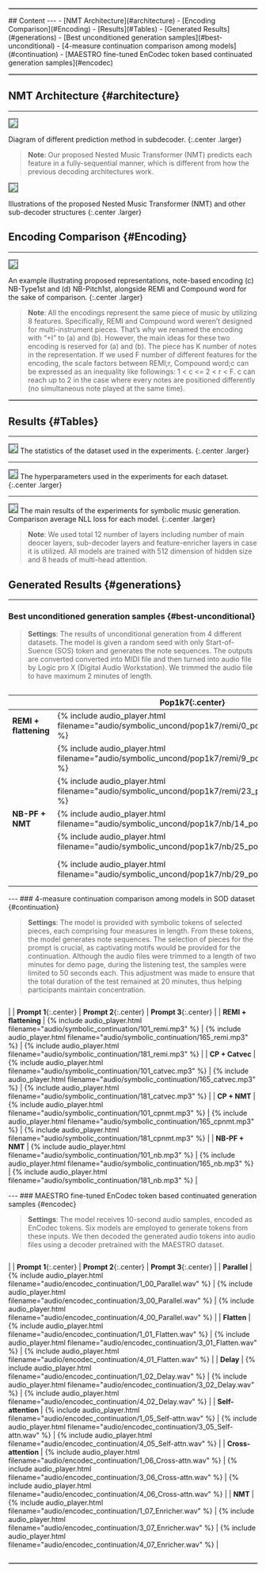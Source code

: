 
<hr style="border: double 1.35px silver;">
## Content
---
- [NMT Architecture](#architecture)
- [Encoding Comparison](#Encoding)
- [Results](#Tables)
- [Generated Results](#generations)
  - [Best unconditioned generation samples](#best-unconditional)
  - [4-measure continuation comparison among models](#continuation)
  - [MAESTRO fine-tuned EnCodec token based continuated generation samples](#encodec)

<hr style="border: double 1.35px silver;">

## NMT Architecture {#architecture}
---
<img src="img/demo_teaser_fig.PNG" style="border: 2px solid grey">

Diagram of different prediction method in subdecoder.
{:.center .larger}
> __Note__: Our proposed Nested Music Transformer (NMT) predicts each feature in a fully-sequential manner, which is different from how the previous decoding architectures work.

<img src="img/demo_subdecoder_fig.PNG" style="border: 2px solid grey" class="wider">

 Illustrations of the proposed Nested Music Transformer (NMT) and other sub-decoder structures
{:.center .larger}
<br>

## Encoding Comparison {#Encoding}
---
<img src="img/demo_encoding_fig.PNG" style="border: 2px solid grey">

An example illustrating proposed representations, note-based encoding (c) NB-Type1st and (d) NB-Pitch1st, alongside REMI and Compound word for the sake of comparison.
{:.center .larger}

> __Note__: All the encodings represent the same piece of music by utilizing 8 features. Specifically, REMI and Compound word weren’t designed for multi-instrument pieces. That’s why we renamed the encoding with “+I” to (a) and (b). However, the main ideas for these two encoding is reserved for (a) and (b). The piece has K number of notes in the representation. If we used F number of different features for the encoding, the scale factors between REMI;r, Compound word;c can be expressed as an inequality like followings: 1 < c <= 2  < r < F. c can reach up to 2 in the case where every notes are positioned differently (no simultaneous note played at the same time).

<hr style="border: double 1.35px silver;">

## Results {#Tables}
---
<img src="tables/dataset_analysis.PNG" style="border: 2px solid grey">
The statistics of the dataset used in the experiments.
{:.center .larger}
<br>

---
<img src="tables/param_dataset.PNG" style="border: 2px solid grey">
The hyperparameters used in the experiments for each dataset.
{:.center .larger}

---
<img src="tables/main_table.PNG" style="border: 2px solid grey">
The main results of the experiments for symbolic music generation. Comparison average NLL loss for each model.
{:.center .larger}

> __Note__: We used total 12 number of layers including number of main deocer layers, sub-decoder layers and feature-enricher layers in case it is utilized. All models are trained with 512 dimension of hidden size and 8 heads of multi-head attention.

## Generated Results {#generations}
---
### Best unconditioned generation samples {#best-unconditional}

> __Settings__: The results of unconditional generation from 4 different datasets. The model is given a random seed with only Start-of-Suence (SOS) token and generates the note sequences. The outputs are converted converted into MIDI file and then turned into audio file by Logic pro X (Digital Audio Workstation). We trimmed the audio file to have maximum 2 minutes of length.

<div style="overflow-x: auto;" markdown="block">

|  | __Pop1k7__{:.center} | __Pop909__{:.center} | __SOD__{:.center} | __Lakh__{:.center} |
| --- | --- | --- | --- | --- |
| __REMI + flattening__ | {% include audio_player.html filename="audio/symbolic_uncond/pop1k7/remi/0_pop1k7_remi.mp3" %} | {% include audio_player.html filename="audio/symbolic_uncond/pop909/remi/2_pop909_remi.mp3" %} | {% include audio_player.html filename="audio/symbolic_uncond/sod/remi/4_sod_remi.mp3" %} | {% include audio_player.html filename="audio/symbolic_uncond/lakh/remi/3_lakh_remi.mp3" %} | 
|  | {% include audio_player.html filename="audio/symbolic_uncond/pop1k7/remi/9_pop1k7_remi.mp3" %} | {% include audio_player.html filename="audio/symbolic_uncond/pop909/remi/6_pop909_remi.mp3" %} | {% include audio_player.html filename="audio/symbolic_uncond/sod/remi/5_sod_remi.mp3" %} | {% include audio_player.html filename="audio/symbolic_uncond/lakh/remi/10_lakh_remi.mp3" %} | 
|  | {% include audio_player.html filename="audio/symbolic_uncond/pop1k7/remi/23_pop1k7_remi.mp3" %} | {% include audio_player.html filename="audio/symbolic_uncond/pop909/remi/26_pop909_remi.mp3" %} | {% include audio_player.html filename="audio/symbolic_uncond/sod/remi/7_sod_remi.mp3" %} | {% include audio_player.html filename="audio/symbolic_uncond/lakh/remi/12_lakh_remi.mp3" %} | 
| __NB-PF + NMT__ | {% include audio_player.html filename="audio/symbolic_uncond/pop1k7/nb/14_pop1k7_nb.mp3" %} | {% include audio_player.html filename="audio/symbolic_uncond/pop909/nb/0_pop909_nb.mp3" %} | {% include audio_player.html filename="audio/symbolic_uncond/sod/nb/2_sod_nb.mp3" %} | {% include audio_player.html filename="audio/symbolic_uncond/lakh/nb/1_lakh_nb.mp3" %} | 
|  | {% include audio_player.html filename="audio/symbolic_uncond/pop1k7/nb/25_pop1k7_nb.mp3" %} | {% include audio_player.html filename="audio/symbolic_uncond/pop909/nb/5_pop909_nb.mp3" %} | {% include audio_player.html filename="audio/symbolic_uncond/sod/nb/9_sod_nb.mp3" %} | {% include audio_player.html filename="audio/symbolic_uncond/lakh/nb/10_lakh_nb.mp3" %} | 
|  | {% include audio_player.html filename="audio/symbolic_uncond/pop1k7/nb/29_pop1k7_nb.mp3" %} | {% include audio_player.html filename="audio/symbolic_uncond/pop909/nb/21_pop909_nb.mp3" %} | {% include audio_player.html filename="audio/symbolic_uncond/sod/nb/40_sod_nb.mp3" %} | {% include audio_player.html filename="audio/symbolic_uncond/lakh/nb/22_lakh_nb.mp3" %} |

</div>
---
### 4-measure continuation comparison among models in SOD dataset {#continuation}

> __Settings__: The model is provided with symbolic tokens of selected pieces, each comprising four measures in length. From these tokens, the model generates note sequences. The selection of pieces for the prompt is crucial, as captivating motifs would be provided for the continuation. Although the audio files were trimmed to a length of two minutes for demo page, during the listening test, the samples were limited to 50 seconds each. This adjustment was made to ensure that the total duration of the test remained at 20 minutes, thus helping participants maintain concentration.

<div style="overflow-x: auto;" markdown="block">

|  | __Prompt 1__{:.center} | __Prompt 2__{:.center} | __Prompt 3__{:.center} |
| __REMI + flattening__ | {% include audio_player.html filename="audio/symbolic_continuation/101_remi.mp3" %} | {% include audio_player.html filename="audio/symbolic_continuation/165_remi.mp3" %} | {% include audio_player.html filename="audio/symbolic_continuation/181_remi.mp3" %} |
| __CP + Catvec__ | {% include audio_player.html filename="audio/symbolic_continuation/101_catvec.mp3" %} | {% include audio_player.html filename="audio/symbolic_continuation/165_catvec.mp3" %} | {% include audio_player.html filename="audio/symbolic_continuation/181_catvec.mp3" %} |
| __CP + NMT__ | {% include audio_player.html filename="audio/symbolic_continuation/101_cpnmt.mp3" %} | {% include audio_player.html filename="audio/symbolic_continuation/165_cpnmt.mp3" %} | {% include audio_player.html filename="audio/symbolic_continuation/181_cpnmt.mp3" %} | 
| __NB-PF + NMT__ | {% include audio_player.html filename="audio/symbolic_continuation/101_nb.mp3" %} | {% include audio_player.html filename="audio/symbolic_continuation/165_nb.mp3" %} | {% include audio_player.html filename="audio/symbolic_continuation/181_nb.mp3" %} |

</div>
---
### MAESTRO fine-tuned EnCodec token based continuated generation samples {#encodec}

> __Settings__: The model receives 10-second audio samples, encoded as EnCodec tokens. Six models are employed to generate tokens from these inputs. We then decoded the generated audio tokens into audio files using a decoder pretrained with the MAESTRO dataset.

<div style="overflow-x: auto;" markdown="block">

|  | __Prompt 1__{:.center} | __Prompt 2__{:.center} | __Prompt 3__{:.center} |
| __Parallel__ | {% include audio_player.html filename="audio/encodec_continuation/1_00_Parallel.wav" %} | {% include audio_player.html filename="audio/encodec_continuation/3_00_Parallel.wav" %} | {% include audio_player.html filename="audio/encodec_continuation/4_00_Parallel.wav" %} |
| __Flatten__ | {% include audio_player.html filename="audio/encodec_continuation/1_01_Flatten.wav" %} | {% include audio_player.html filename="audio/encodec_continuation/3_01_Flatten.wav" %} | {% include audio_player.html filename="audio/encodec_continuation/4_01_Flatten.wav" %} |
| __Delay__ | {% include audio_player.html filename="audio/encodec_continuation/1_02_Delay.wav" %} | {% include audio_player.html filename="audio/encodec_continuation/3_02_Delay.wav" %} | {% include audio_player.html filename="audio/encodec_continuation/4_02_Delay.wav" %} |
| __Self-attention__ | {% include audio_player.html filename="audio/encodec_continuation/1_05_Self-attn.wav" %} | {% include audio_player.html filename="audio/encodec_continuation/3_05_Self-attn.wav" %} | {% include audio_player.html filename="audio/encodec_continuation/4_05_Self-attn.wav" %} |
| __Cross-attention__ | {% include audio_player.html filename="audio/encodec_continuation/1_06_Cross-attn.wav" %} | {% include audio_player.html filename="audio/encodec_continuation/3_06_Cross-attn.wav" %} | {% include audio_player.html filename="audio/encodec_continuation/4_06_Cross-attn.wav" %} |
| __NMT__ | {% include audio_player.html filename="audio/encodec_continuation/1_07_Enricher.wav" %} | {% include audio_player.html filename="audio/encodec_continuation/3_07_Enricher.wav" %} | {% include audio_player.html filename="audio/encodec_continuation/4_07_Enricher.wav" %} |

</div>
<hr style="border: double 1.35px silver;">